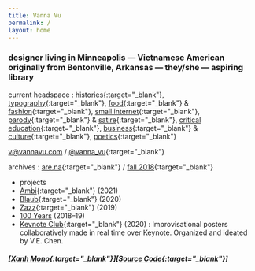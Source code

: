 ```yaml
---
title: Vanna Vu
permalink: /
layout: home
---
```


### designer living in Minneapolis — Vietnamese American originally from Bentonville, Arkansas  — they/she — aspiring library

current headspace : [histories](https://prairieschooner.unl.edu/blog/i-thought-what-i-survived-deserved-recognition-poetry-paul-tran){:target="_blank"}, [typography](https://fontsinuse.com/uses/11193/huy-fong-sriracha-hot-sauce-label){:target="_blank"}, [food](https://www.instagram.com/p/CMc2JifJR_q/?utm_source=ig_web_copy_link){:target="_blank"} & [fashion](https://www.vogue.com/fashion-shows/fall-2021-ready-to-wear/private-policy){:target="_blank"}, [small internet](https://www.youtube.com/c/benjiplant/videos){:target="_blank"}, [parody](https://youtu.be/CT1st0QZPNE){:target="_blank"} & [satire](https://www.e-flux.com/architecture/superhumanity/68641/the-story-of-peter-green-peter-chang/){:target="_blank"}, [critical education](https://kairosschool.co.za/wp-content/uploads/2011/02/Teaching-as-a-Subversive-Activity.pdf){:target="_blank"}, [business](https://youtu.be/CV42Bg4NxzY){:target="_blank"} & [culture](https://www.instagram.com/p/CWbZ6WuPPgU/?utm_source=ig_web_copy_link){:target="_blank"}, [poetics](https://onbeing.org/programs/ocean-vuong-a-life-worthy-of-our-breath/){:target="_blank"}

[v@vannavu.com](mailto:v@vannavu.com) / [@vanna_vu](https://www.instagram.com/vanna_vu/){:target="_blank"}
  
archives : [are.na](https://www.are.na/vanna-vu/all?sort=UPDATED_AT){:target="_blank"} / [fall 2018](https://vannavu.com/referencerepository/){:target="_blank"}  

- projects
- [Ambi](http://typewest2021.letterformarchive.org/VannaVu_Ambi.html){:target="_blank"} (2021)    
- [Blaub](https://displaytypedesign.com/projects/Vanna_Vu.html){:target="_blank"} (2020)   
- [Zazz](https://vannavu.com/zazz/){:target="_blank"} (2019)  
- [100 Years]({{site.url}}/100_years) (2018–19)  
- [Keynote Club](https://www.instagram.com/keynoteclub/){:target="_blank"} (2020) : Improvisational posters collaboratively made in real time over Keynote. Organized and ideated by V.E. Chen.


##### [[Xanh Mono](https://fonts.google.com/specimen/Xanh+Mono#about){:target="_blank"}][[Source Code](https://github.com/adobe-fonts/source-code-pro){:target="_blank"}]



